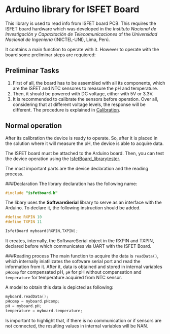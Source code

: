 # Arduino library for ISFET Board

This library is used to read info from ISFET board PCB. This requires the ISFET board hardware which was developed in the *Instituto Nacional de Investigación y Capacitación de Telecomunicaciones* of the *Universidad Nacional de Ingeniería* (INICTEL-UNI), Lima, Perú.

It contains a main function to operate with it. However to operate with the board some preliminar steps are requiered:

## Preliminar Tasks
1. First of all, the board has to be assembled with all its components, which are the ISFET and NTC sensores to measure the pH and temperature.
2. Then, it should be powered with DC voltage, either with 5V or 3.3V.
3. It is recommended to calibrate the sensors before operation. Over all, considering that at different voltage levels, the response will be different. The procedure is explained in [Calibration](Calibration.md).

## Normal operation
After its calibration the device is ready to operate. So, after it is placed in the solution where it will measure the pH, the device is able to acquire data.

The ISFET board must be attached to the Arduino board. Then, you can test the device operation using the [IsfetBoard_librarytester](./examples/IsfetBoard_librarytester/IsfetBoard_librarytester.ino).

The most important parts are the device declaration and the reading process.

###Declaration
The library declaration has the following name:
```C++
#include "isfetboard.h"
```

The libary uses the **SoftwareSerial** library to serve as an interface with the Arduino. To declare it, the following instruction should be added.

```C++
#define RXPIN 10
#define TXPIN 11

IsfetBoard myboard(RXPIN,TXPIN);
```

It creates, internally, the SoftwareSerial object in the RXPIN and TXPIN, declared before which communicates via UART with the ISFET Board.


###Reading process
The main function to acquire the data is `readData()`, which internally iniatilizates the software serial port and read the information from it. After it, data is obtained and stored in internal variables `pHcomp` for compensated pH, `pH` for pH without compensation and `temperature` for temperature acquired from NTC sensor.

A model to obtain this data is depicted as following:

```C++
myboard.readData();
pHcomp = myboard.pHcomp;
pH = myboard.pH;
temperature = myboard.temperature;
```

Is important to highlight that, if there is no communication or if sensors are not connected, the resulting values in internal variables will be NAN.

